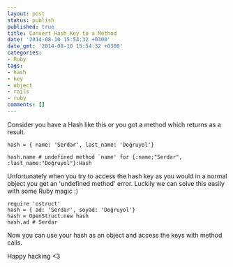 ```yaml
---
layout: post
status: publish
published: true
title: Convert Hash Key to a Method
date: '2014-08-10 15:54:32 +0300'
date_gmt: '2014-08-10 15:54:32 +0300'
categories:
- Ruby
tags:
- hash
- key
- object
- rails
- ruby
comments: []
---
```

Consider you have a Hash like this or you got a method which returns as a result.

    hash = { name: 'Serdar', last_name: 'Doğruyol'}

    hash.name # undefined method `name' for {:name;"Serdar", :last_name:"Doğruyol"}:Hash


Unfortunately when you try to access the hash key as you would in a normal object you get an 'undefined method' error.
Luckily we can solve this easily with some Ruby magic :)

    require 'ostruct'
    hash = { ad: 'Serdar', soyad: 'Doğruyol'}
    hash = OpenStruct.new hash
    hash.ad # Serdar

Now you can use your hash as an object and access the keys with method calls.

Happy hacking &lt;3
